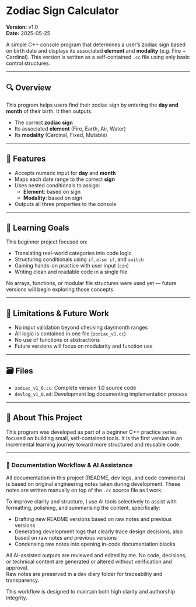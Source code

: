 # Zodiac Sign Calculator

**Version:** v1.0  
**Date:** 2025-05-25

A simple C++ console program that determines a user’s zodiac sign based on birth date and displays its associated **element** and **modality** (e.g. Fire + Cardinal). This version is written as a self-contained `.cc` file using only basic control structures.

---
## 🔍 Overview

This program helps users find their zodiac sign by entering the **day and month** of their birth. It then outputs:

- The correct **zodiac sign**
- Its associated **element** (Fire, Earth, Air, Water)
- Its **modality** (Cardinal, Fixed, Mutable)

---
## 🧱 Features

- Accepts numeric input for **day** and **month**
- Maps each date range to the correct **sign**
- Uses nested conditionals to assign:
  - **Element**: based on sign
  - **Modality**: based on sign
- Outputs all three properties to the console

---
## 🧠 Learning Goals

This beginner project focused on:

- Translating real-world categories into code logic
- Structuring conditionals using `if`, `else if`, and `switch`
- Gaining hands-on practice with user input (`cin`)
- Writing clean and readable code in a single file

No arrays, functions, or modular file structures were used yet — future versions will begin exploring those concepts.

---
## 🚧 Limitations & Future Work

- No input validation beyond checking day/month ranges
- All logic is contained in one file (`zodiac_v1.cc`)
- No use of functions or abstractions
- Future versions will focus on modularity and function use

---
## 🗃️ Files

- `zodiac_v1_0.cc`: Complete version 1.0 source code
- `devlog_v1_0.md`: Development log documenting implementation process

---
## 📘 About This Project

This program was developed as part of a beginner C++ practice series focused on building small, self-contained tools. It is the first version in an incremental learning journey toward more structured and reusable code.

---
### 🧠 Documentation Workflow & AI Assistance

All documentation in this project (README, dev logs, and code comments) is based on original engineering notes taken during development. These notes are written manually on top of the `.cc` source file as I work.

To improve clarity and structure, I use AI tools selectively to assist with formatting, polishing, and summarising the content, specifically:
- Drafting new README versions based on raw notes and previous versions
- Generating development logs that clearly trace design decisions, also based on raw notes and previous versions
- Condensing raw notes into opening in-code documentation blocks

All AI-assisted outputs are reviewed and edited by me. No code, decisions, or technical content are generated or altered without verification and approval.  
Raw notes are preserved in a dev diary folder for traceability and transparency.

This workflow is designed to maintain both high clarity and authorship integrity.

